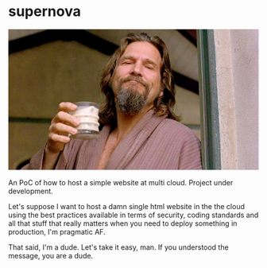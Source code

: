 # supernova

![The Dude](/dude/the-dude.jpg "I'm a dude, man. Take it easy, please.")

An PoC of how to host a simple website at multi cloud. Project under development.

Let's suppose I want to host a damn single html website in the the cloud using the best practices available in terms of security, coding standards and all that stuff that really matters when you need to deploy something in production, I'm pragmatic AF.

That said, I'm a dude. Let's take it easy, man. If you understood the message, you are a dude.

